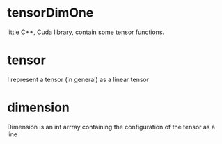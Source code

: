 # tensorDimOne
little C++, Cuda library, contain some tensor functions.

# tensor
I represent a tensor (in general) as a linear tensor

# dimension
Dimension is an int arrray containing the configuration of the tensor as a line
